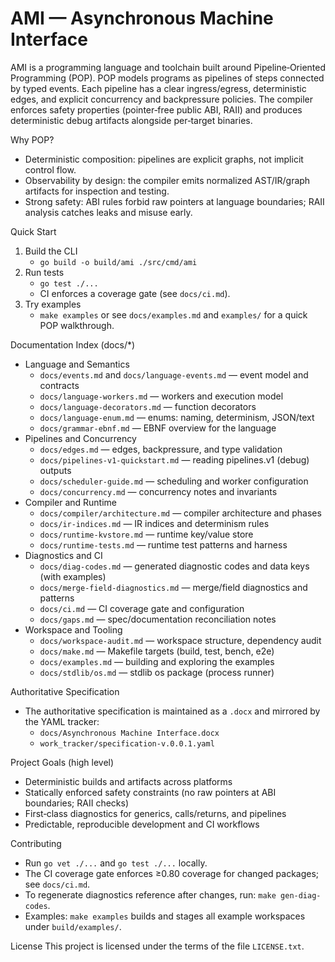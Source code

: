 AMI — Asynchronous Machine Interface
===================================

AMI is a programming language and toolchain built around Pipeline‑Oriented Programming (POP). POP models programs as pipelines of steps connected by typed events. Each pipeline has a clear ingress/egress, deterministic edges, and explicit concurrency and backpressure policies. The compiler enforces safety properties (pointer‑free public ABI, RAII) and produces deterministic debug artifacts alongside per‑target binaries.

Why POP?
- Deterministic composition: pipelines are explicit graphs, not implicit control flow.
- Observability by design: the compiler emits normalized AST/IR/graph artifacts for inspection and testing.
- Strong safety: ABI rules forbid raw pointers at language boundaries; RAII analysis catches leaks and misuse early.

Quick Start
1) Build the CLI
   - `go build -o build/ami ./src/cmd/ami`
2) Run tests
   - `go test ./...`
   - CI enforces a coverage gate (see `docs/ci.md`).
3) Try examples
   - `make examples` or see `docs/examples.md` and `examples/` for a quick POP walkthrough.

Documentation Index (docs/*)
- Language and Semantics
  - `docs/events.md` and `docs/language-events.md` — event model and contracts
  - `docs/language-workers.md` — workers and execution model
  - `docs/language-decorators.md` — function decorators
  - `docs/language-enum.md` — enums: naming, determinism, JSON/text
  - `docs/grammar-ebnf.md` — EBNF overview for the language
- Pipelines and Concurrency
  - `docs/edges.md` — edges, backpressure, and type validation
  - `docs/pipelines-v1-quickstart.md` — reading pipelines.v1 (debug) outputs
  - `docs/scheduler-guide.md` — scheduling and worker configuration
  - `docs/concurrency.md` — concurrency notes and invariants
- Compiler and Runtime
  - `docs/compiler/architecture.md` — compiler architecture and phases
  - `docs/ir-indices.md` — IR indices and determinism rules
  - `docs/runtime-kvstore.md` — runtime key/value store
  - `docs/runtime-tests.md` — runtime test patterns and harness
- Diagnostics and CI
  - `docs/diag-codes.md` — generated diagnostic codes and data keys (with examples)
  - `docs/merge-field-diagnostics.md` — merge/field diagnostics and patterns
  - `docs/ci.md` — CI coverage gate and configuration
  - `docs/gaps.md` — spec/documentation reconciliation notes
- Workspace and Tooling
  - `docs/workspace-audit.md` — workspace structure, dependency audit
  - `docs/make.md` — Makefile targets (build, test, bench, e2e)
  - `docs/examples.md` — building and exploring the examples
  - `docs/stdlib/os.md` — stdlib os package (process runner)

Authoritative Specification
- The authoritative specification is maintained as a `.docx` and mirrored by the YAML tracker:
  - `docs/Asynchronous Machine Interface.docx`
  - `work_tracker/specification-v.0.0.1.yaml`

Project Goals (high level)
- Deterministic builds and artifacts across platforms
- Statically enforced safety constraints (no raw pointers at ABI boundaries; RAII checks)
- First‑class diagnostics for generics, calls/returns, and pipelines
- Predictable, reproducible development and CI workflows

Contributing
- Run `go vet ./...` and `go test ./...` locally.
- The CI coverage gate enforces ≥0.80 coverage for changed packages; see `docs/ci.md`.
- To regenerate diagnostics reference after changes, run: `make gen-diag-codes`.
- Examples: `make examples` builds and stages all example workspaces under `build/examples/`.

License
This project is licensed under the terms of the file `LICENSE.txt`.
